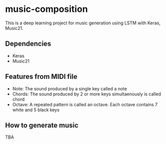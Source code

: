 # music-composition
This is a deep learning project for music generation using LSTM with Keras, Music21.
## Dependencies
 - Keras
 - Music21

## Features from MIDI file
- Note: The sound produced by a single key called a note
- Chords: The sound produced by 2 or more keys simultaenously is called chord
- Octave: A repeated pattern is called an octave. Each octave contains 7 white and 5 black keys


## How to generate music
TBA
